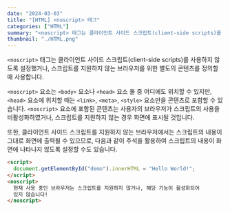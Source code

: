 ```yaml
---
date: "2024-03-03"
title: "[HTML] <noscript> 태그"
categories: ["HTML"]
summary: "<noscript> 태그는 클라이언트 사이드 스크립트(client-side scripts)를 사용하지 않도록 설정했거나, 스크립트를 지원하지 않는 브라우저를 위한 별도의 콘텐츠를 정의할 때 사용합니다."
thumbnail: "./HTML.png"
---
```


`<noscript>` 태그는 클라이언트 사이드 스크립트(client-side scripts)를 사용하지 않도록 설정했거나, 스크립트를 지원하지 않는 브라우저를 위한 별도의 콘텐츠를 정의할 때 사용합니다.

`<noscript>` 요소는 `<body>` 요소나 `<head>` 요소 둘 중 어디에도 위치할 수 있지만, `<head>` 요소에 위치할 때는 `<link>`, `<meta>`, `<style>` 요소만을 콘텐츠로 포함할 수 있습니다. `<noscript>` 요소에 포함된 콘텐츠는 사용자의 브라우저가 스크립트의 사용을 비활성화하였거나, 스크립트를 지원하지 않는 경우 화면에 표시될 것입니다.

또한, 클라이언트 사이드 스크립트를 지원하지 않는 브라우저에서는 스크립트의 내용이 그대로 화면에 출력될 수 있으므로, 다음과 같이 주석을 활용하여 스크립트의 내용이 화면에 나타나지 않도록 설정할 수도 있습니다.

```html
<script>
  document.getElementById("demo").innerHTML = "Hello World!";
</script>
<noscript>
  현재 사용 중인 브라우저는 스크립트를 지원하지 않거나, 해당 기능이 활성화되어
  있지 않습니다!
</noscript>
```
